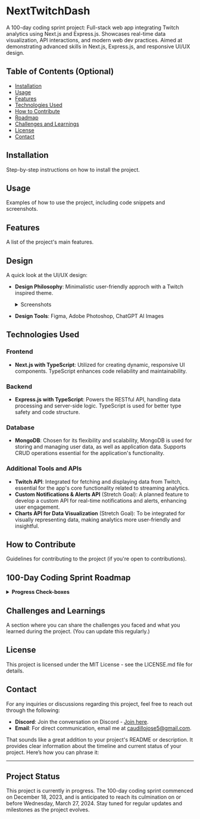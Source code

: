 # NextTwitchDash
A 100-day coding sprint project: Full-stack web app integrating Twitch analytics using Next.js and Express.js. Showcases real-time data visualization, API interactions, and modern web dev practices. Aimed at demonstrating advanced skills in Next.js, Express.js, and responsive UI/UX design.

## Table of Contents (Optional)
- [Installation](#installation)
- [Usage](#usage)
- [Features](#features)
- [Technologies Used](#technologies-used)
- [How to Contribute](#how-to-contribute)
- [Roadmap](#roadmap)
- [Challenges and Learnings](#challenges-and-learnings)
- [License](#license)
- [Contact](#contact)

## Installation
Step-by-step instructions on how to install the project.

## Usage
Examples of how to use the project, including code snippets and screenshots.

## Features
A list of the project's main features.

## Design

A quick look at the UI/UX design:
- **Design Philosophy**: Minimalistic user-friendly approch with a Twitch inspired theme.
  <details>
    <summary>Screenshots</summary>
        
    ![image](https://github.com/JoseC07/NextTwitchDash/assets/41974218/5f320d26-52bd-4732-9f5f-fe94baffbdce)
        
    ![image](https://github.com/JoseC07/NextTwitchDash/assets/41974218/382bdec0-1c01-441e-90f5-a7f97e7b1f14)
  </details>
  
- **Design Tools**: Figma, Adobe Photoshop, ChatGPT AI Images


## Technologies Used

### Frontend
- **Next.js with TypeScript**: Utilized for creating dynamic, responsive UI components. TypeScript enhances code reliability and maintainability.

### Backend
- **Express.js with TypeScript**: Powers the RESTful API, handling data processing and server-side logic. TypeScript is used for better type safety and code structure.

### Database
- **MongoDB**: Chosen for its flexibility and scalability, MongoDB is used for storing and managing user data, as well as application data. Supports CRUD operations essential for the application's functionality.

### Additional Tools and APIs
- **Twitch API**: Integrated for fetching and displaying data from Twitch, essential for the app's core functionality related to streaming analytics.
- **Custom Notifications & Alerts API** (Stretch Goal): A planned feature to develop a custom API for real-time notifications and alerts, enhancing user engagement.
- **Charts API for Data Visualization** (Stretch Goal): To be integrated for visually representing data, making analytics more user-friendly and insightful.

## How to Contribute
Guidelines for contributing to the project (if you're open to contributions).

## 100-Day Coding Sprint Roadmap
  <details>
  <summary><b>Progress Check-boxes</b></summary>
    
  ### Week 1-2: TypeScript and Express.js Basics
  - [ ] Learn TypeScript basics.
  - [ ] Build a simple Express.js server using TypeScript.
  
  ### Week 3-5: Setting Up Next.js with TypeScript
  - [ ] Set up a Next.js project integrated with TypeScript.
  - [ ] Create basic static pages and understand Next.js routing.
  
  ### Week 6-8: Integrating MongoDB
  - [ ] Learn MongoDB basics.
  - [ ] Integrate MongoDB with Express.js.
  - [ ] Implement basic CRUD operations.
  
  ### Week 9-11: Building the Backend
  - [ ] Develop backend logic.
  - [ ] Create RESTful routes and connect with the database.
  - [ ] Implement authentication.
  
  ### Week 12-14: Frontend Development with Next.js
  - [ ] Develop interactive components in Next.js.
  - [ ] Implement state management and API consumption.
  
  ### Week 15-17: Integrating Frontend and Backend
  - [ ] Connect Next.js frontend with Express.js backend.
  - [ ] Ensure seamless data flow between frontend and backend.
  
  ### Week 18-20: User Authentication and Management
  - [ ] Implement user authentication and session management.
  
  ### Week 21-25: Advanced Features and Testing
  - [ ] Add advanced features (e.g., user settings, custom analytics).
  - [ ] Write tests for frontend and backend.
  
  ### Week 26-30: Stretch Goal 1 - Custom API for Notifications and Alerts
  - [ ] Develop a custom API for notifications and alerts.
  - [ ] Integrate the API into the application.
  
  ### Week 31-35: Stretch Goal 2 - Incorporating a Charts API
  - [ ] Choose and integrate a charts API for data visualization.
  - [ ] Display interactive charts on the frontend.
  
  ### Week 36-40: Finalizing and Deployment
  - [ ] Conduct final debugging and testing.
  - [ ] Deploy the application on a cloud platform.
  
  ### Week 41-50: Documentation and Refinement
  - [ ] Create comprehensive documentation.
  - [ ] Update GitHub repo and refine based on feedback.
  
  ### Week 51-60: Additional Features and Learning
  - [ ] Add more features or learn new tools.
  
  ### Week 61-70: Community Engagement and Feedback
  - [ ] Engage with users and the developer community.
  - [ ] Collect and implement feedback.
  
  ### Week 71-100: Exploration and Expansion
  - [ ] Explore additional functionalities or integrations.
  - [ ] Expand knowledge and application capabilities.
  </details>

## Challenges and Learnings
A section where you can share the challenges you faced and what you learned during the project. (You can update this regularly.)

## License
This project is licensed under the MIT License - see the LICENSE.md file for details.

## Contact
For any inquiries or discussions regarding this project, feel free to reach out through the following:

- **Discord**: Join the conversation on Discord - [Join here](https://discord.gg/TpzVk7wd).
- **Email**: For direct communication, email me at [caudillojose5@gmail.com](mailto:caudillojose5@gmail.com).

That sounds like a great addition to your project's README or description. It provides clear information about the timeline and current status of your project. Here’s how you can phrase it:

---

## Project Status
This project is currently in progress. The 100-day coding sprint commenced on December 18, 2023, and is anticipated to reach its culmination on or before Wednesday, March 27, 2024. Stay tuned for regular updates and milestones as the project evolves.
